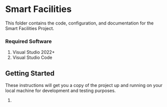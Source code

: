 # Smart Facilities

This folder contains the code, configuration, and documentation for the Smart Facilities Project. 

### Required Software

1. Visual Studio 2022+
2. Visual Studio Code

## Getting Started

These instructions will get you a copy of the project up and running on your local machine for development and testing purposes.

1. 

